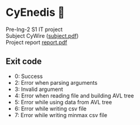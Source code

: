 # CyEnedis 🗿

Pre-Ing-2 S1 IT project <br>
Subject CyWire ([subject.pdf](subject.pdf)) <br>
Project report [report.pdf](RapportProjetInformatique.pdf) <br>

## Exit code

- 0: Success
- 2: Error when parsing arguments
- 3: Invalid argument
- 4: Error when reading file and building AVL tree
- 5: Error while using data from AVL tree
- 6: Error while writing csv file
- 7: Error while writing minmax csv file